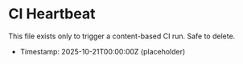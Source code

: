 # CI Heartbeat

This file exists only to trigger a content-based CI run. Safe to delete.

- Timestamp: 2025-10-21T00:00:00Z (placeholder)
